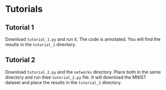 # Tutorials

## Tutorial 1

Download `tutorial_1.py` and run it. The code is annotated. You will find the results in the `tutorial_1` directory.

## Tutorial 2

Download `tutorial_2.py` and the `networks` directory. Place both in the same directory and run thee  `tutorial_2.py` file. It will download the MNIST dataset and place the results in the `tutorial_2` directory.
